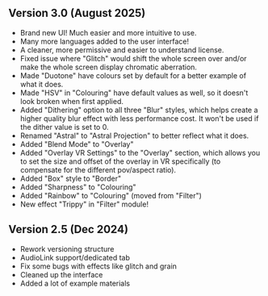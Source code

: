 ## Version 3.0 (August 2025)
- Brand new UI! Much easier and more intuitive to use.
- Many more languages added to the user interface!
- A cleaner, more permissive and easier to understand license.
- Fixed issue where "Glitch" would shift the whole screen over and/or make the whole screen display chromatic aberration.
- Made "Duotone" have colours set by default for a better example of what it does.
- Made "HSV" in "Colouring" have default values as well, so it doesn't look broken when first applied.
- Added "Dithering" option to all three "Blur" styles, which helps create a higher quality blur effect with less performance cost. It won't be used if the dither value is set to 0.
- Renamed "Astral" to "Astral Projection" to better reflect what it does.
- Added "Blend Mode" to "Overlay"
- Added "Overlay VR Settings" to the "Overlay" section, which allows you to set the size and offset of the overlay in VR specifically (to compensate for the different pov/aspect ratio).
- Added "Box" style to "Border"
- Added "Sharpness" to "Colouring"
- Added "Rainbow" to "Colouring" (moved from "Filter")
- New effect "Trippy" in "Filter" module!

## Version 2.5 (Dec 2024)
- Rework versioning structure
- AudioLink support/dedicated tab
- Fix some bugs with effects like glitch and grain
- Cleaned up the interface
- Added a lot of example materials